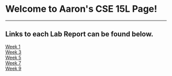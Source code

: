 # Welcome to Aaron's CSE 15L Page!
---
## Links to each Lab Report can be found below.
[Week 1](https://awixson96.github.io/cse15l-lab-reports/week1.md)  
[Week 3]()  
[Week 5]()  
[Week 7]()  
[Week 9]()  